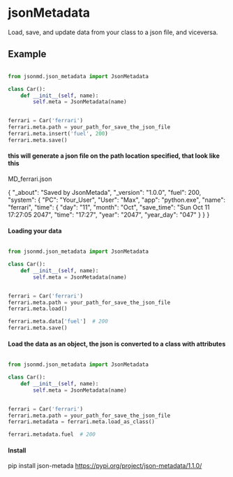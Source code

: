 jsonMetadata
============

Load, save, and update data from your class to a json file, and viceversa.

Example
-------

```python

from jsonmd.json_metadata import JsonMetadata

class Car():
    def __init__(self, name):
        self.meta = JsonMetadata(name)


ferrari = Car('ferrari')
ferrari.meta.path = your_path_for_save_the_json_file
ferrari.meta.insert('fuel', 200)
ferrari.meta.save()

```

#### this will generate a json file on the path location specified, that look like this

MD_ferrari.json

<dl>
  <dt>
{
   "_about": "Saved by JsonMetada",
   "_version": "1.0.0",
   "fuel": 200,
   "system": {
        "PC": "Your_User",
        "User": "Max",
        "app": "python.exe",
        "name": "ferrari", 
        "time": {
            "day": "11", 
            "month": "Oct", 
            "save_time": "Sun Oct 11 17:27:05 2047", 
            "time": "17:27", 
            "year": "2047", 
            "year_day": "047"
        }
    }
}
  </dt>
</dl>

#### Loading your data

```python

from jsonmd.json_metadata import JsonMetadata

class Car():
    def __init__(self, name):
        self.meta = JsonMetadata(name)


ferrari = Car('ferrari')
ferrari.meta.path = your_path_for_save_the_json_file
ferrari.meta.load()

ferrari.meta.data['fuel']  # 200
ferrari.meta.save()

```

#### Load the data as an object, the json is converted to a class with attributes

```python

from jsonmd.json_metadata import JsonMetadata

class Car():
    def __init__(self, name):
        self.meta = JsonMetadata(name)


ferrari = Car('ferrari')
ferrari.meta.path = your_path_for_save_the_json_file
ferrari.metadata = ferrari.meta.load_as_class()

ferrari.metadata.fuel  # 200

```

#### Install
pip install json-metada
https://pypi.org/project/json-metadata/1.1.0/
